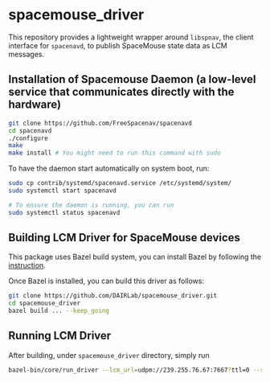 # spacemouse_driver
This repository provides a lightweight wrapper around `libspnav`, the client interface for `spacenavd`, to publish
SpaceMouse state data as LCM messages.

## Installation of Spacemouse Daemon (a low-level service that communicates directly with the hardware)

```sh
git clone https://github.com/FreeSpacenav/spacenavd
cd spacenavd
./configure
make
make install # You might need to run this command with sudo
```

To have the daemon start automatically on system boot, run:

```sh
sudo cp contrib/systemd/spacenavd.service /etc/systemd/system/
sudo systemctl start spacenavd

# To ensure the daemon is running, you can run
sudo systemctl status spacenavd
```

## Building LCM Driver for SpaceMouse devices

This package uses Bazel build system, you can install Bazel by following the [instruction](https://bazel.build/install/bazelisk).

Once Bazel is installed, you can build this driver as follows:

```sh
git clone https://github.com/DAIRLab/spacemouse_driver.git
cd spacemouse_driver
bazel build ... --keep_going
```

## Running LCM Driver

After building, under `spacemouse_driver` directory, simply run

```sh
bazel-bin/core/run_driver --lcm_url=udpm://239.255.76.67:7667?ttl=0 --rate=1000
```
